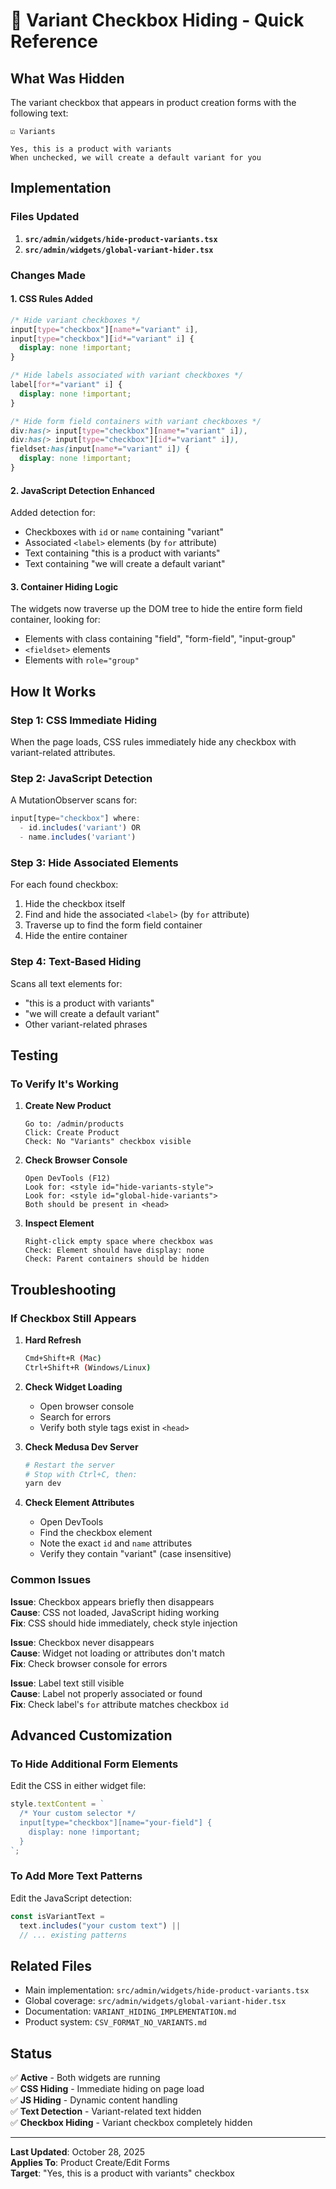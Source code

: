# 🚫 Variant Checkbox Hiding - Quick Reference

## What Was Hidden

The variant checkbox that appears in product creation forms with the following text:

```
☑️ Variants

Yes, this is a product with variants
When unchecked, we will create a default variant for you
```

## Implementation

### Files Updated

1. **`src/admin/widgets/hide-product-variants.tsx`**
2. **`src/admin/widgets/global-variant-hider.tsx`**

### Changes Made

#### 1. CSS Rules Added

```css
/* Hide variant checkboxes */
input[type="checkbox"][name*="variant" i],
input[type="checkbox"][id*="variant" i] {
  display: none !important;
}

/* Hide labels associated with variant checkboxes */
label[for*="variant" i] {
  display: none !important;
}

/* Hide form field containers with variant checkboxes */
div:has(> input[type="checkbox"][name*="variant" i]),
div:has(> input[type="checkbox"][id*="variant" i]),
fieldset:has(input[name*="variant" i]) {
  display: none !important;
}
```

#### 2. JavaScript Detection Enhanced

Added detection for:

- Checkboxes with `id` or `name` containing "variant"
- Associated `<label>` elements (by `for` attribute)
- Text containing "this is a product with variants"
- Text containing "we will create a default variant"

#### 3. Container Hiding Logic

The widgets now traverse up the DOM tree to hide the entire form field container, looking for:

- Elements with class containing "field", "form-field", "input-group"
- `<fieldset>` elements
- Elements with `role="group"`

## How It Works

### Step 1: CSS Immediate Hiding

When the page loads, CSS rules immediately hide any checkbox with variant-related attributes.

### Step 2: JavaScript Detection

A MutationObserver scans for:

```javascript
input[type="checkbox"] where:
  - id.includes('variant') OR
  - name.includes('variant')
```

### Step 3: Hide Associated Elements

For each found checkbox:

1. Hide the checkbox itself
2. Find and hide the associated `<label>` (by `for` attribute)
3. Traverse up to find the form field container
4. Hide the entire container

### Step 4: Text-Based Hiding

Scans all text elements for:

- "this is a product with variants"
- "we will create a default variant"
- Other variant-related phrases

## Testing

### To Verify It's Working

1. **Create New Product**

   ```
   Go to: /admin/products
   Click: Create Product
   Check: No "Variants" checkbox visible
   ```

2. **Check Browser Console**

   ```
   Open DevTools (F12)
   Look for: <style id="hide-variants-style">
   Look for: <style id="global-hide-variants">
   Both should be present in <head>
   ```

3. **Inspect Element**
   ```
   Right-click empty space where checkbox was
   Check: Element should have display: none
   Check: Parent containers should be hidden
   ```

## Troubleshooting

### If Checkbox Still Appears

1. **Hard Refresh**

   ```bash
   Cmd+Shift+R (Mac)
   Ctrl+Shift+R (Windows/Linux)
   ```

2. **Check Widget Loading**

   - Open browser console
   - Search for errors
   - Verify both style tags exist in `<head>`

3. **Check Medusa Dev Server**

   ```bash
   # Restart the server
   # Stop with Ctrl+C, then:
   yarn dev
   ```

4. **Check Element Attributes**
   - Open DevTools
   - Find the checkbox element
   - Note the exact `id` and `name` attributes
   - Verify they contain "variant" (case insensitive)

### Common Issues

**Issue**: Checkbox appears briefly then disappears  
**Cause**: CSS not loaded, JavaScript hiding working  
**Fix**: CSS should hide immediately, check style injection

**Issue**: Checkbox never disappears  
**Cause**: Widget not loading or attributes don't match  
**Fix**: Check browser console for errors

**Issue**: Label text still visible  
**Cause**: Label not properly associated or found  
**Fix**: Check label's `for` attribute matches checkbox `id`

## Advanced Customization

### To Hide Additional Form Elements

Edit the CSS in either widget file:

```typescript
style.textContent = `
  /* Your custom selector */
  input[type="checkbox"][name="your-field"] {
    display: none !important;
  }
`;
```

### To Add More Text Patterns

Edit the JavaScript detection:

```typescript
const isVariantText =
  text.includes("your custom text") ||
  // ... existing patterns
```

## Related Files

- Main implementation: `src/admin/widgets/hide-product-variants.tsx`
- Global coverage: `src/admin/widgets/global-variant-hider.tsx`
- Documentation: `VARIANT_HIDING_IMPLEMENTATION.md`
- Product system: `CSV_FORMAT_NO_VARIANTS.md`

## Status

✅ **Active** - Both widgets are running  
✅ **CSS Hiding** - Immediate hiding on page load  
✅ **JS Hiding** - Dynamic content handling  
✅ **Text Detection** - Variant-related text hidden  
✅ **Checkbox Hiding** - Variant checkbox completely hidden

---

**Last Updated**: October 28, 2025  
**Applies To**: Product Create/Edit Forms  
**Target**: "Yes, this is a product with variants" checkbox
